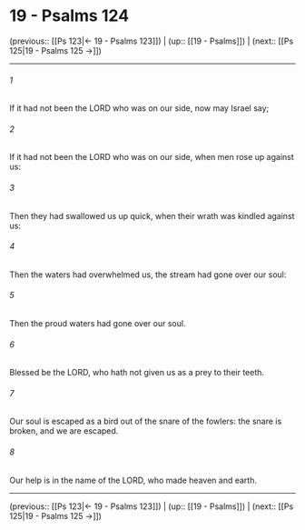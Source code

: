 # 19 - Psalms 124

(previous:: [[Ps 123|← 19 - Psalms 123]]) | (up:: [[19 - Psalms]]) | (next:: [[Ps 125|19 - Psalms 125 →]])

***


###### 1 
If it had not been the LORD who was on our side, now may Israel say; 

###### 2 
If it had not been the LORD who was on our side, when men rose up against us: 

###### 3 
Then they had swallowed us up quick, when their wrath was kindled against us: 

###### 4 
Then the waters had overwhelmed us, the stream had gone over our soul: 

###### 5 
Then the proud waters had gone over our soul. 

###### 6 
Blessed be the LORD, who hath not given us as a prey to their teeth. 

###### 7 
Our soul is escaped as a bird out of the snare of the fowlers: the snare is broken, and we are escaped. 

###### 8 
Our help is in the name of the LORD, who made heaven and earth.

***

(previous:: [[Ps 123|← 19 - Psalms 123]]) | (up:: [[19 - Psalms]]) | (next:: [[Ps 125|19 - Psalms 125 →]])
